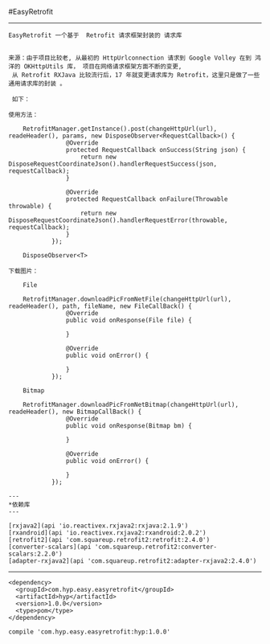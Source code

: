 

#EasyRetrofit

----

    EasyRetrofit 一个基于  Retrofit 请求框架封装的 请求库
    
    
    来源：由于项目比较老, 从最初的 HttpUrlconnection 请求到 Google Volley 在到 鸿洋的 OKHttpUtils 库， 项目在网络请求框架方面不断的变更,
     从 Retrofit RXJava 比较流行后，17 年就变更请求库为 Retrofit，这里只是做了一些通用请求库的封装 。
     
     如下：
      
    使用方法：
        
        RetrofitManager.getInstance().post(changeHttpUrl(url), readeHeader(), params, new DisposeObserver<RequestCallback>() {
                    @Override
                    protected RequestCallback onSuccess(String json) {
                        return new DisposeRequestCoordinateJson().handlerRequestSuccess(json, requestCallback);
                    }
        
                    @Override
                    protected RequestCallback onFailure(Throwable throwable) {
                        return new DisposeRequestCoordinateJson().handlerRequestError(throwable, requestCallback);
                    }
                });
        
        DisposeObserver<T> 
        
    下载图片：
        
        File
        
        RetrofitManager.downloadPicFromNetFile(changeHttpUrl(url), readeHeader(), path, fileName, new FileCallBack() {
                    @Override
                    public void onResponse(File file) {
                        
                    }
        
                    @Override
                    public void onError() {
        
                    }
                });
                
        Bitmap
                
        RetrofitManager.downloadPicFromNetBitmap(changeHttpUrl(url), readeHeader(), new BitmapCallBack() {
                    @Override
                    public void onResponse(Bitmap bm) {
                        
                    }
        
                    @Override
                    public void onError() {
        
                    }
                });
                
    ---
    *依赖库   
    ---
    
    [rxjava2](api 'io.reactivex.rxjava2:rxjava:2.1.9')
    [rxandroid](api 'io.reactivex.rxjava2:rxandroid:2.0.2')
    [retrofit2](api 'com.squareup.retrofit2:retrofit:2.4.0')
    [converter-scalars](api 'com.squareup.retrofit2:converter-scalars:2.2.0')
    [adapter-rxjava2](api 'com.squareup.retrofit2:adapter-rxjava2:2.4.0')   
    
---
    <dependency>
      <groupId>com.hyp.easy.easyretrofit</groupId>
      <artifactId>hyp</artifactId>
      <version>1.0.0</version>
      <type>pom</type>
    </dependency>
    
    compile 'com.hyp.easy.easyretrofit:hyp:1.0.0'
    